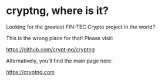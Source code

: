 # cryptng, where is it?

Looking for the greatest FIN-TEC Crypto project in the world?

This is the wrong place for that!
Please visit:

https://github.com/crypt-ng/cryptng

Alternatively, you'll find the main page here:

https://cryptng.com
